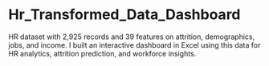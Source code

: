 # Hr_Transformed_Data_Dashboard
HR dataset with 2,925 records and 39 features on attrition, demographics, jobs, and income. I built an interactive dashboard in Excel using this data for HR analytics, attrition prediction, and workforce insights.
